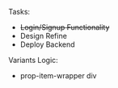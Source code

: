 Tasks:
- ~~Login/Signup Functionality~~
- Design Refine
- Deploy Backend

Variants Logic:
- prop-item-wrapper div 